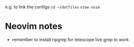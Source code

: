 e.g.
to link the configs
`cd ~/dotfiles`
`stow nvim`

# Neovim notes
- remember to install ripgrep for telescope live grep to work
